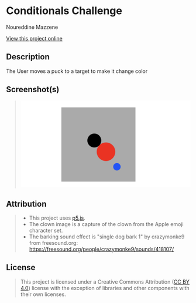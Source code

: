 # Conditionals Challenge

Noureddine Mazzene

[View this project online](https://rocmazz.github.io/cart253/topics/conditionals-challenge/)

## Description

The User moves a puck to a target to make it change color



## Screenshot(s)


> ![Screenshot of project](./assets/images/screenshot.png)

## Attribution


> - This project uses [p5.js](https://p5js.org).
> - The clown image is a capture of the clown from the Apple emoji character set.
> - The barking sound effect is "single dog bark 1" by crazymonke9 from freesound.org: https://freesound.org/people/crazymonke9/sounds/418107/

## License


> This project is licensed under a Creative Commons Attribution ([CC BY 4.0](https://creativecommons.org/licenses/by/4.0/deed.en)) license with the exception of libraries and other components with their own licenses.